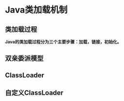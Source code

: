 # Java类加载机制

## 类加载过程

**Java的类加载过程分为三个主要步骤：加载，链接，初始化。**

## 双亲委派模型

## ClassLoader

## 自定义ClassLoader